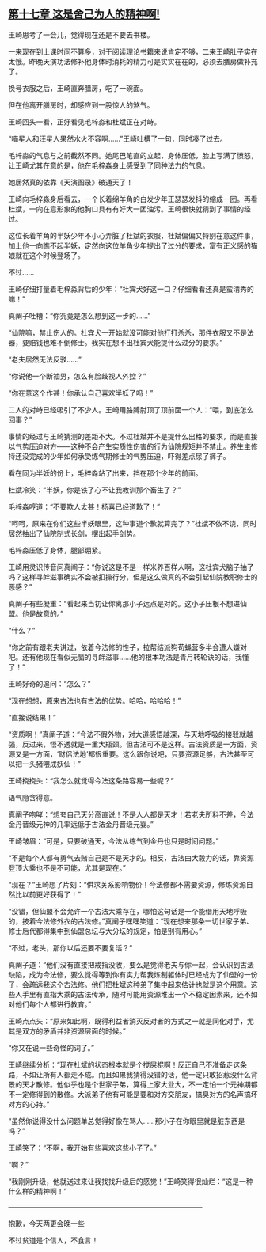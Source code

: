 ## [第十七章 这是舍己为人的精神啊!](https://www.xxbiquge.com/11_11207/5463440.html)


  王崎思考了一会儿，觉得现在还是不要去书楼。

  一来现在到上课时间不算多，对于阅读理论书籍来说肯定不够，二来王崎肚子实在太饿。昨晚天演功法修补他身体时消耗的精力可是实实在在的，必须去膳房做补充了。

  换号衣服之后，王崎直奔膳房，吃了一碗面。

  但在他离开膳房时，却感应到一股惊人的煞气。

  王崎回头一看，正好看见毛梓淼和杜斌正在对峙。

  “喵星人和汪星人果然水火不容啊……”王崎吐槽了一句，同时凑了过去。

  毛梓淼的气息与之前截然不同。她尾巴笔直的立起，身体压低，脸上写满了愤怒，让王崎尤其在意的是，他在毛梓淼身上感受到了同种法力的气息。

  她居然真的依靠《天演图录》破通天了！

  王崎向毛梓淼身后看去，一个长着绵羊角的白发少年正瑟瑟发抖的缩成一团。再看杜斌，一向在意形象的他胸口具有有好大一团油污。王崎很快就猜到了事情的经过。

  这位长着羊角的半妖少年不小心弄脏了杜斌的衣服，杜斌偏偏又特别在意这件事，加上他一向瞧不起半妖，定然向这位羊角少年提出了过分的要求，富有正义感的猫娘就在这个时候登场了。

  不过……

  王崎仔细打量着毛梓淼背后的少年：“杜宾犬好这一口？仔细看看还真是蛮清秀的嘛！”

  真阐子吐槽：“你究竟是怎么想到这一步的……”

  “仙院嘛，禁止伤人的。杜宾犬一开始就没可能对他打打杀杀，那件衣服又不是法器，要赔钱也难不倒修士。我实在想不出杜宾犬能提什么过分的要求。”

  “老夫居然无法反驳……”

  “你说他一个断袖男，怎么有脸歧视人外控？”

  “你在意这个作甚！你承认自己喜欢半妖了吗！”

  二人的对峙已经吸引了不少人。王崎用胳膊肘顶了顶前面一个人：“喂，到底怎么回事？”

  事情的经过与王崎猜测的差距不大。不过杜斌并不是提什么出格的要求，而是直接以气势压迫对方——这种不会产生实质性伤害的行为仙院规矩并不禁止。养生主修持还没完成的少年如何承受练气期修士的气势压迫，吓得差点尿了裤子。

  看在同为半妖的份上，毛梓淼站了出来，挡在那个少年的前面。

  杜斌冷笑：“半妖，你是铁了心不让我教训那个畜生了？”

  毛梓淼哼道：“不要欺人太甚！杨喜已经道歉了！”

  “呵呵，原来在你们这些半妖眼里，这种事道个歉就算完了？”杜斌不依不饶，同时居然抽出了仙院制式长剑，摆出起手剑势。

  毛梓淼压低了身体，腿部绷紧。

  王崎用灵识传音问真阐子：“你说这是不是一样米养百样人啊，这杜宾犬脑子抽了吗？这样寻衅滋事确实不会被扣操行分，但是这么做真的不会引起仙院教职修士的恶感？”

  真阐子有些凝重：“看起来当初让你离那小子远点是对的。这小子压根不想进仙盟。他是故意的。”

  “什么？”

  “你之前有跟老夫讲过，依着今法修的性子，拉帮结派狗苟蝇营多半会遭人嫌对吧。还有他现在看似无脑的寻衅滋事……他的根本功法是青月转轮诀的话，我懂了！”

  王崎好奇的追问：“怎么？”

  “现在想想，原来古法也有古法的优势。哈哈，哈哈哈！”

  “直接说结果！”

  “资质啊！”真阐子道：“今法不假外物，对大道感悟越深，与天地呼吸的接驳就越强，反过来，悟不透就是一重大瓶颈。但古法可不是这样。古法资质是一方面，资源又是一方面，‘财侣法地’都很重要。这么跟你说吧，只要资源足够，古法甚至可以把一头猪喂成妖仙！”

  王崎挠挠头：“我怎么就觉得今法这条路容易一些呢？”

  语气隐含得意。

  真阐子咆哮：“想夸自己天分高直说！不是人人都是天才！若老夫所料不差，今法金丹晋级元神的几率远低于古法金丹晋级元婴。”

  王崎皱眉：“可是，只要破通天，今法从练气到金丹也只是时间问题。”

  “不是每个人都有勇气去赌自己是不是天才的。相反，古法由大毅力的话，靠资源登顶大乘也不是不可能，尤其是现在。”

  “现在？”王崎想了片刻：“供求关系影响物价！今法修都不需要资源，修炼资源自然比以前更好获得了！”

  “没错，但仙盟不会允许一个古法大乘存在，哪怕这句话是一个能借用天地呼吸的，披着今法修外衣的古法修。”真阐子嘿嘿笑道：“现在想来那条一切世家子弟、修士后代都得集中到仙盟总坛与大分坛的规定，怕是别有用心。”

  “不过，老头，那你以后还要不要复活？”

  真阐子道：“他们没有直接把戒指没收，要么是觉得老夫与你一起，会认识到古法缺陷，成为今法修，要么觉得等到你有实力帮我炼制躯体时已经成为了仙盟的一份子，会疏远我这个古法修。他们把杜斌这种弟子集中起来估计也就是这个用意。这些人手里有直指大乘的古法传承，随时可能用资源堆出一个不稳定因素来，还不如对他们每个人都进行教育。”

  王崎点点头：“原来如此啊，既得利益者消灭反对者的方式之一就是同化对手，尤其是双方的矛盾并非资源层面的时候。”

  “你又在说一些奇怪的词了。”

  王崎继续分析：“现在杜斌的状态根本就是个搅屎棍啊！反正自己不准备走这条路，不如让所有人都走不成。而且如果我猜得没错的话，他一定只敢招惹没什么背景的天才散修。他似乎也是个世家子弟，算得上家大业大，不一定怕一个元神期都不一定修得到的散修。大派弟子他有可能是要和对方交朋友，搞臭对方的名声搞坏对方的心持。”

  “虽然你说得没什么问题单总觉得好像在骂人……那小子在你眼里就是脏东西是吗？”

  王崎笑了：“不啊，我开始有些喜欢这些小子了。”

  “啊？”

  “我刚刚升级，他就送过来让我找找升级后的感觉！”王崎笑得很灿烂：“这是一种什么样的精神啊！”

  ————————————————————————————

  抱歉，今天两更会晚一些

  不过贫道是个信人，不食言！

  

